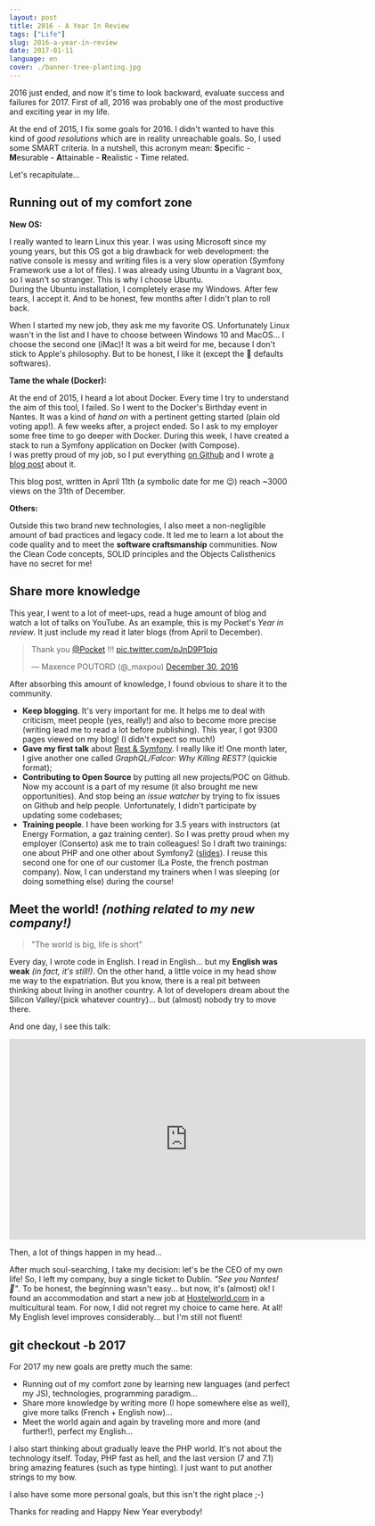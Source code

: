 ```yaml
---
layout: post
title: 2016 - A Year In Review
tags: ["Life"]
slug: 2016-a-year-in-review
date: 2017-01-11
language: en
cover: ./banner-tree-planting.jpg
---
```


2016 just ended, and now it's time to look backward, evaluate success and failures for 2017. First of all, 2016 was probably one of the most productive and exciting year in my life.

At the end of 2015, I fix some goals for 2016. I didn't wanted to have this kind of *good resolutions* which are in reality unreachable goals. So, I used some SMART criteria. In a nutshell, this acronym mean: **S**pecific - **M**esurable - **A**ttainable - **R**ealistic - **T**ime related.

Let's recapitulate...

## Running out of my comfort zone

**New OS:**

I really wanted to learn Linux this year. I was using Microsoft since my young years, but this OS got a big drawback for web development: the native console is messy and writing files is a very slow operation (Symfony Framework use a lot of files). I was already using Ubuntu in a Vagrant box, so I wasn't so stranger. This is why I choose Ubuntu.  
During the Ubuntu installation, I completely erase my Windows. After few tears, I accept it. And to be honest, few months after I didn't plan to roll back.

When I started my new job, they ask me my favorite OS. Unfortunately Linux wasn't in the list and I have to choose between Windows 10 and MacOS... I choose the second one (iMac)! It was a bit weird for me, because I don't stick to Apple's philosophy. But to be honest, I like it (except the 💩 defaults softwares).

**Tame the whale (Docker):**

At the end of 2015, I heard a lot about Docker. Every time I try to understand the aim of this tool, I failed. So I went to the Docker's Birthday event in Nantes. It was a kind of *hand on* with a pertinent getting started (plain old voting app!). A few weeks after, a project ended. So I ask to my employer some free time to go deeper with Docker. During this week, I have created a stack to run a Symfony application on Docker (with Compose).  
I was pretty proud of my job, so I put everything [on Github](https://github.com/maxpou/docker-symfony) and I wrote [a blog post](https://www.maxpou.fr/docker-pour-symfony/) about it.

This blog post, written in April 11th (a symbolic date for me 😉) reach ~3000 views on the 31th of December.

**Others:**

Outside this two brand new technologies, I also meet a non-negligible amount of bad practices and legacy code. It led me to learn a lot about the code quality and to meet the **software craftsmanship** communities. Now the Clean Code concepts, SOLID principles and the Objects Calisthenics have no secret for me!

## Share more knowledge

This year, I went to a lot of meet-ups, read a huge amount of blog and watch a lot of talks on YouTube. As an example, this is my Pocket's *Year in review*. It just include my read it later blogs (from April to December).

<blockquote class="twitter-tweet" data-lang="en"><p lang="en" dir="ltr">Thank you <a href="https://twitter.com/Pocket">@Pocket</a> !!! <a href="https://t.co/pJnD9P1pjq">pic.twitter.com/pJnD9P1pjq</a></p>&mdash; Maxence POUTORD (@_maxpou) <a href="https://twitter.com/_maxpou/status/814911707587997696">December 30, 2016</a></blockquote>
<script async src="//platform.twitter.com/widgets.js" charset="utf-8"></script>

After absorbing this amount of knowledge, I found obvious to share it to the community.

* **Keep blogging**. It's very important for me. It helps me to deal with criticism, meet people (yes, really!) and also to become more precise (writing lead me to read a lot before publishing). This year, I got 9300 pages viewed on my blog! (I didn't expect so much!)
* **Gave my first talk** about [Rest & Symfony](https://www.youtube.com/watch?v=F0BRnczxTWQ&feature=youtu.be&t=2220). I really like it! One month later, I give another one called *GraphQL/Falcor: Why Killing REST?* (quickie format);
* **Contributing to Open Source** by putting all new projects/POC on Github. Now my account is a part of my resume (it also brought me new opportunities). And stop being an *issue watcher* by trying to fix issues on Github and help people. Unfortunately, I didn't participate by updating some codebases;
* **Training people**. I have been working for 3.5 years with instructors (at Energy Formation, a gaz training center). So I was pretty proud when my employer (Conserto) ask me to train colleagues! So I draft two trainings: one about PHP and one other about Symfony2 ([slides](https://slides.maxpou.fr)). I reuse this second one for one of our customer (La Poste, the french postman company). Now, I can understand my trainers when I was sleeping (or doing something else) during the course!


## Meet the world! *(nothing related to my new company!)*

> "The world is big, life is short"

Every day, I wrote code in English. I read in English... but my **English was weak** *(in fact, it's still!)*. On the other hand, a little voice in my head show me way to the expatriation. But you know, there is a real pit between thinking about living in another country. A lot of developers dream about the Silicon Valley/{pick whatever country}... but (almost) nobody try to move there.

And one day, I see this talk:

<iframe src="https://embed.ted.com/talks/larry_smith_why_you_will_fail_to_have_a_great_career" width="640" height="360" frameborder="0" scrolling="no" webkitAllowFullScreen mozallowfullscreen allowFullScreen></iframe>

Then, a lot of things happen in my head...  

After much soul-searching, I take my decision: let's be the CEO of my own life! So, I left my company, buy a single ticket to Dublin. *"See you Nantes! 🐘"*. To be honest, the beginning wasn't easy... but now, it's (almost) ok! I found an accommodation and start a new job at [Hostelworld.com](http://www.hostelworld.com/) in a multicultural team. For now, I did not regret my choice to came here. At all! My English level improves considerably... but I'm still not fluent!


## git checkout -b 2017

For 2017 my new goals are pretty much the same:

* Running out of my comfort zone by learning new languages (and perfect my JS), technologies, programming paradigm...
* Share more knowledge by writing more (I hope somewhere else as well), give more talks (French + English now)...
* Meet the world again and again by traveling more and more (and further!), perfect my English...

I also start thinking about gradually leave the PHP world. It's not about the technology itself. Today, PHP fast as hell, and the last version (7 and 7.1) bring amazing features (such as type hinting). I just want to put another strings to my bow.

I also have some more personal goals, but this isn't the right place ;-)  

Thanks for reading and Happy New Year everybody!
